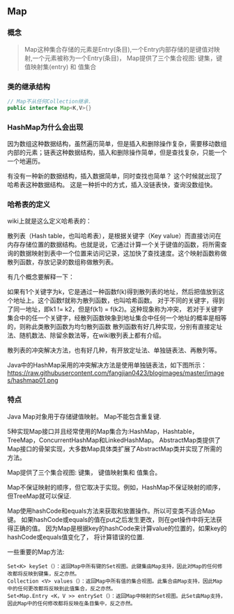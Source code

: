 ## Map

### 概念

>Map这种集合存储的元素是Entry(条目),一个Entry内部存储的是键值对映射,一个元素被称为一个Entry(条目)，
 Map提供了三个集合视图: 键集，键值映射集(entry) 和 值集合

### 类的继承结构

```java
// Map不从任何Collection继承.
public interface Map<K,V>{}
```

### HashMap为什么会出现

因为数组这种数据结构，虽然遍历简单，但是插入和删除操作复杂，需要移动数组内部的元素；链表这种数据结构，插入和删除操作简单，但是查找复杂，只能一个一个地遍历。

有没有一种新的数据结构，插入数据简单，同时查找也简单？ 这个时候就出现了哈希表这种数据结构。 这是一种折中的方式，插入没链表快，查询没数组快。

### 哈希表的定义

wiki上就是这么定义哈希表的：

散列表（Hash table，也叫哈希表），是根据关键字（Key value）而直接访问在内存存储位置的数据结构。也就是说，它通过计算一个关于键值的函数，将所需查询的数据映射到表中一个位置来访问记录，这加快了查找速度。这个映射函数称做散列函数，存放记录的数组称做散列表。

有几个概念要解释一下：

如果有1个关键字为k，它是通过一种函数f(k)得到散列表的地址，然后把值放到这个地址上。这个函数f就称为散列函数，也叫哈希函数。
对于不同的关键字，得到了同一地址，即k1 != k2，但是f(k1) = f(k2)。这种现象称为冲突，
若对于关键字集合中的任一个关键字，经散列函数映象到地址集合中任何一个地址的概率是相等的，则称此类散列函数为均匀散列函数
散列函数有好几种实现，分别有直接定址法、随机数法、除留余数法等，在wiki散列表上都有介绍。

散列表的冲突解决方法，也有好几种，有开放定址法、单独链表法、再散列等。

Java中的HashMap采用的冲突解决方法是使用单独链表法，如下图所示：
https://raw.githubusercontent.com/fangjian0423/blogimages/master/images/hashmap01.png

### 特点

Java Map对象用于存储键值映射。 Map不能包含重复键.

5种实现Map接口并且经常使用的Map集合为:HashMap，Hashtable，TreeMap，ConcurrentHashMap和LinkedHashMap。
AbstractMap类提供了Map接口的骨架实现，大多数Map具体类扩展了AbstractMap类并实现了所需的方法。

Map提供了三个集合视图: 键集， 键值映射集和 值集合。

Map不保证映射的顺序，但它取决于实现。例如，HashMap不保证映射的顺序，
但TreeMap就可以保证.

Map使用hashCode和equals方法来获取和放置操作。所以可变类不适合Map键。
如果hashCode或equals的值在put之后发生更改，则在get操作中将无法获得正确的值。
因为Map是根据key的hashCode来计算value的位置的，如果key的hashCode或equals值变化了，
将计算错误的位置.

一些重要的Map方法:

	Set<K> keySet（）：返回Map中所有键的Set视图。此键集由Map支持，因此对Map的任何修改都将反映到键集，反之亦然。
	Collection <V> values（）：返回Map中所有值的集合视图。此集合由Map支持，因此Map中的任何更改都将反映到此值集合，反之亦然。
	Set<Map.Entry <K，V >> entrySet（）：返回Map中映射的Set视图。此Set由Map支持，因此Map中的任何修改都将反映在条目集中，反之亦然。
